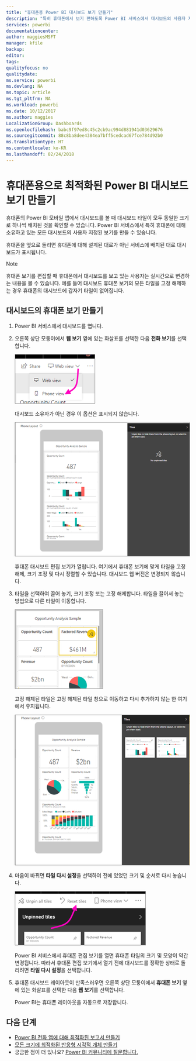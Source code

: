 ```yaml
---
title: "휴대폰용 Power BI 대시보드 보기 만들기"
description: "특히 휴대폰에서 보기 편하도록 Power BI 서비스에서 대시보드의 사용자 지정된 보기를 만드는 방법에 대해 알아보세요."
services: powerbi
documentationcenter: 
author: maggiesMSFT
manager: kfile
backup: 
editor: 
tags: 
qualityfocus: no
qualitydate: 
ms.service: powerbi
ms.devlang: NA
ms.topic: article
ms.tgt_pltfrm: NA
ms.workload: powerbi
ms.date: 10/12/2017
ms.author: maggies
LocalizationGroup: Dashboards
ms.openlocfilehash: babc9f97ed8c45c2cb9ac994d881941d03629676
ms.sourcegitcommit: 88c8ba8dee4384ea7bff5cedcad67fce784d92b0
ms.translationtype: HT
ms.contentlocale: ko-KR
ms.lasthandoff: 02/24/2018
---
```

# <a name="create-a-view-of-a-power-bi-dashboard-optimized-for-mobile-phones"></a>휴대폰용으로 최적화된 Power BI 대시보드 보기 만들기
휴대폰의 Power BI 모바일 앱에서 대시보드를 볼 때 대시보드 타일이 모두 동일한 크기로 하나씩 배치된 것을 확인할 수 있습니다. Power BI 서비스에서 특히 휴대폰에 대해 소유하고 있는 모든 대시보드의 사용자 지정된 보기를 만들 수 있습니다.

휴대폰을 옆으로 돌리면 휴대폰에 대해 설계된 대로가 아닌 서비스에 배치된 대로 대시보드가 표시됩니다.

> [!NOTE]
> 휴대폰 보기를 편집할 때 휴대폰에서 대시보드를 보고 있는 사용자는 실시간으로 변경하는 내용을 볼 수 있습니다. 예를 들어 대시보드 휴대폰 보기의 모든 타일을 고정 해제하는 경우 휴대폰의 대시보드에 갑자기 타일이 없어집니다. 
> 
> 

## <a name="create-a-phone-view-of-a-dashboard"></a>대시보드의 휴대폰 보기 만들기
1. Power BI 서비스에서 대시보드를 엽니다.
2. 오른쪽 상단 모퉁이에서 **웹 보기** 옆에 있는 화살표를 선택한 다음 **전화 보기**를 선택합니다.

    ![](media/service-create-dashboard-mobile-phone-view/power-bi-service-phone-view-dashboard.png)

    대시보드 소유자가 아닌 경우 이 옵션은 표시되지 않습니다.

    ![](media/service-create-dashboard-mobile-phone-view/power-bi-mobile-edit-phone-view-canvas.png)

    휴대폰 대시보드 편집 보기가 열립니다. 여기에서 휴대폰 보기에 맞게 타일을 고정 해제, 크기 조정 및 다시 정렬할 수 있습니다. 대시보드 웹 버전은 변경되지 않습니다.


1. 타일을 선택하여 끌어 놓기, 크기 조정 또는 고정 해제합니다. 타일을 끌어서 놓는 방법으로 다른 타일이 이동합니다.
   
    ![](media/service-create-dashboard-mobile-phone-view/power-bi-unpin-tile-phone-dashboard.png)
   
    고정 해제된 타일은 고정 해제된 타일 창으로 이동하고 다시 추가하지 않는 한 여기에서 유지됩니다.
   
    ![](media/service-create-dashboard-mobile-phone-view/power-bi-mobile-edit-phone-view-post-edit.png)
2. 마음이 바뀌면 **타일 다시 설정**을 선택하여 전에 있었던 크기 및 순서로 다시 놓습니다.
   
    ![](media/service-create-dashboard-mobile-phone-view/power-bi-service-phone-view-reset-tiles.png)
   
    Power BI 서비스에서 휴대폰 편집 보기를 열면 휴대폰 타일의 크기 및 모양이 약간 변경됩니다. 따라서 휴대폰 편집 보기에서 열기 전에 대시보드를 정확한 상태로 돌리려면 **타일 다시 설정**을 선택합니다.
3. 휴대폰 대시보드 레이아웃이 만족스러우면 오른쪽 상단 모퉁이에서 **휴대폰 보기** 옆에 있는 화살표를 선택한 다음 **웹 보기**를 선택합니다.
   
    Power BI는 휴대폰 레이아웃을 자동으로 저장합니다.

## <a name="next-steps"></a>다음 단계
* [Power BI 전화 앱에 대해 최적화된 보고서 만들기](desktop-create-phone-report.md)
* [모든 크기에 최적화된 반응형 시각적 개체 만들기](desktop-create-responsive-visuals.md)
* 궁금한 점이 더 있나요? [Power BI 커뮤니티에 질문합니다.](http://community.powerbi.com/)

